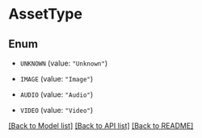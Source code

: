 # AssetType

## Enum


* `UNKNOWN` (value: `"Unknown"`)

* `IMAGE` (value: `"Image"`)

* `AUDIO` (value: `"Audio"`)

* `VIDEO` (value: `"Video"`)


[[Back to Model list]](../README.md#documentation-for-models) [[Back to API list]](../README.md#documentation-for-api-endpoints) [[Back to README]](../README.md)


